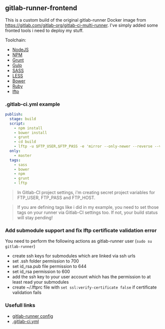 ## gitlab-runner-frontend

This is a custom build of the original gitlab-runner Docker image from https://gitlab.com/gitlab-org/gitlab-ci-multi-runner. I've simply added some fronted tools i need to deploy my stuff.

Toolchain:
* [NodeJS](https://nodejs.org)
* [NPM](https://www.npmjs.com/)
* [Grunt](http://gruntjs.com/)
* [Gulp](https://gulpjs.com/)
* [SASS](http://sass-lang.com/)
* [LESS](http://lesscss.org/)
* [Bower](http://bower.io/)
* [Ruby](https://www.ruby-lang.org)
* [lftp](http://lftp.yar.ru/)

### .gitlab-ci.yml example

```yml
publish:
  stage: build
  script:
    - npm install
    - bower install
    - grunt
    - cd build
    - lftp -u $FTP_USER,$FTP_PASS -e 'mirror --only-newer --reverse --verbose ./ ./' $FTP_HOST
  only:
    - master
  tags:
    - sass
    - bower
    - npm
    - grunt
    - lftp
```

> In Gitlab-CI project settings, i'm creating secret project variables for FTP_USER, FTP_PASS and FTP_HOST.

> If you are defining tags like i did in my example, you need to set those tags on your runner via Gitlab-CI settings too. If not, your build status will stay pending!

### Add submodule support and fix lftp certificate validation error
You need to perform the following actions as gitlab-runner user (`sudo su gitlab-runner`)
- create ssh keys  for submodules which are linked via ssh urls
- set .ssh folder permission to 700
- set id_rsa.pub file permission to 644
- set id_rsa permission to 600
- add the ssh key to your user account which has the permission to at least read your submodules
- create ~/.lftprc file with `set ssl:verify-certificate false` if certificate validation fails

### Usefull links
* [gitlab-runner config](https://gitlab.com/gitlab-org/gitlab-ci-multi-runner/blob/master/docs/configuration/advanced-configuration.md)
* [.gitlab-ci.yml](http://doc.gitlab.com/ci/yaml/README.html)
